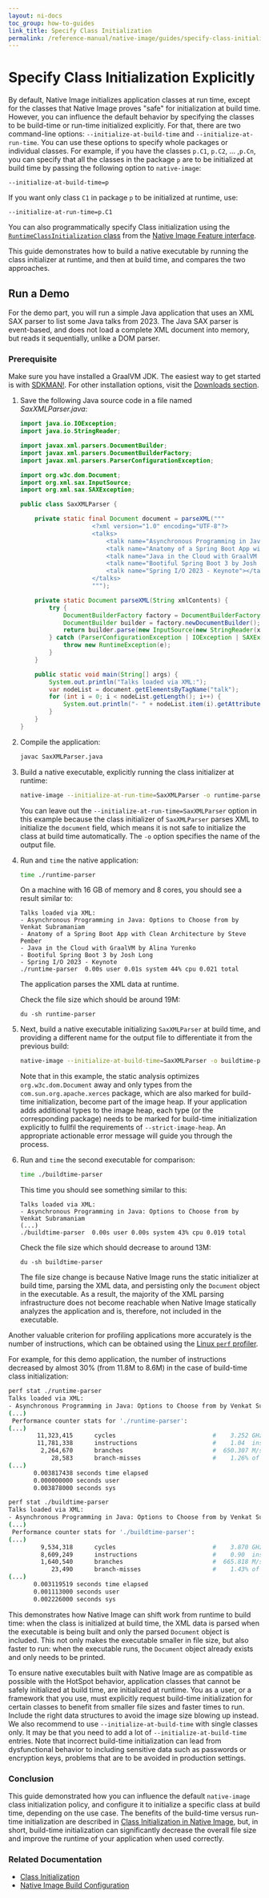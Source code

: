 ```yaml
---
layout: ni-docs
toc_group: how-to-guides
link_title: Specify Class Initialization
permalink: /reference-manual/native-image/guides/specify-class-initialization/
---
```


# Specify Class Initialization Explicitly

By default, Native Image initializes application classes at run time, except for the classes that Native Image proves "safe" for initialization at build time. 
However, you can influence the default behavior by specifying the classes to be build-time or run-time initialized explicitly.
For that, there are two command-line options: `--initialize-at-build-time` and `--initialize-at-run-time`.
You can use these options to specify whole packages or individual classes.
For example, if you have the classes `p.C1`, `p.C2`, … ,`p.Cn`, you can specify that all the classes in the package `p` are to be initialized at build time by passing the following option to `native-image`:
```shell
--initialize-at-build-time=p
```
If you want only class `C1` in package `p` to be initialized at runtime, use:
```shell
--initialize-at-run-time=p.C1
```

You can also programmatically specify Class initialization using the [`RuntimeClassInitialization` class](https://github.com/oracle/graal/blob/master/sdk/src/org.graalvm.nativeimage/src/org/graalvm/nativeimage/hosted/RuntimeClassInitialization.java) from the [Native Image Feature interface](https://github.com/oracle/graal/blob/master/sdk/src/org.graalvm.nativeimage/src/org/graalvm/nativeimage/hosted/Feature.java).

This guide demonstrates how to build a native executable by running the class initializer at runtime, and then at build time, and compares the two approaches. 

## Run a Demo

For the demo part, you will run a simple Java application that uses an XML SAX parser to list some Java talks from 2023. 
The Java SAX parser is event-based, and does not load a complete XML document into memory, but reads it sequentially, unlike a DOM parser.

### Prerequisite 
Make sure you have installed a GraalVM JDK.
The easiest way to get started is with [SDKMAN!](https://sdkman.io/jdks#graal).
For other installation options, visit the [Downloads section](https://www.graalvm.org/downloads/).

1. Save the following Java source code in a file named _SaxXMLParser.java_:
    ```java
    import java.io.IOException;
    import java.io.StringReader;

    import javax.xml.parsers.DocumentBuilder;
    import javax.xml.parsers.DocumentBuilderFactory;
    import javax.xml.parsers.ParserConfigurationException;

    import org.w3c.dom.Document;
    import org.xml.sax.InputSource;
    import org.xml.sax.SAXException;

    public class SaxXMLParser {

        private static final Document document = parseXML("""
                        <?xml version="1.0" encoding="UTF-8"?>
                        <talks>
                            <talk name="Asynchronous Programming in Java: Options to Choose from by Venkat Subramaniam"></talk>
                            <talk name="Anatomy of a Spring Boot App with Clean Architecture by Steve Pember"></talk>
                            <talk name="Java in the Cloud with GraalVM by Alina Yurenko"></talk>
                            <talk name="Bootiful Spring Boot 3 by Josh Long"></talk>
                            <talk name="Spring I/O 2023 - Keynote"></talk>
                        </talks>
                        """);

        private static Document parseXML(String xmlContents) {
            try {
                DocumentBuilderFactory factory = DocumentBuilderFactory.newInstance();
                DocumentBuilder builder = factory.newDocumentBuilder();
                return builder.parse(new InputSource(new StringReader(xmlContents)));
            } catch (ParserConfigurationException | IOException | SAXException e) {
                throw new RuntimeException(e);
            }
        }

        public static void main(String[] args) {
            System.out.println("Talks loaded via XML:");
            var nodeList = document.getElementsByTagName("talk");
            for (int i = 0; i < nodeList.getLength(); i++) {
                System.out.println("- " + nodeList.item(i).getAttributes().getNamedItem("name").getTextContent());
            }
        }
    }
    ```

2. Compile the application:
    ```bash
    javac SaxXMLParser.java
    ```
  
3. Build a native executable, explicitly running the class initializer at runtime:
    ```bash
    native-image --initialize-at-run-time=SaxXMLParser -o runtime-parser SaxXMLParser
    ```
    You can leave out the `--initialize-at-run-time=SaxXMLParser` option in this example because the class initializer of `SaxXMLParser` parses XML to initialize the `document` field, which means it is not safe to initialize the class at build time automatically.
    The `-o` option specifies the name of the output file. 

4. Run and `time` the native application:
    ```bash
    time ./runtime-parser
    ```
    On a machine with 16 GB of memory and 8 cores, you should see a result similar to:
    ```
    Talks loaded via XML:
    - Asynchronous Programming in Java: Options to Choose from by Venkat Subramaniam
    - Anatomy of a Spring Boot App with Clean Architecture by Steve Pember
    - Java in the Cloud with GraalVM by Alina Yurenko
    - Bootiful Spring Boot 3 by Josh Long
    - Spring I/O 2023 - Keynote
    ./runtime-parser  0.00s user 0.01s system 44% cpu 0.021 total
    ```
    The application parses the XML data at runtime.

    Check the file size which should be around 19M:
    ```
    du -sh runtime-parser
    ```

5.  Next, build a native executable initializing `SaxXMLParser` at build time, and providing a different name for the output file to differentiate it from the previous build:
    ```bash
    native-image --initialize-at-build-time=SaxXMLParser -o buildtime-parser SaxXMLParser
    ```

    Note that in this example, the static analysis optimizes `org.w3c.dom.Document` away and only types from the `com.sun.org.apache.xerces` package, which are also marked for build-time initialization, become part of the image heap. 
    If your application adds additional types to the image heap, each type (or the corresponding package) needs to be marked for build-time initialization explicitly to fullfil the requirements of `--strict-image-heap`. 
    An appropriate actionable error message will guide you through the process.

6. Run and `time` the second executable for comparison:
    ```bash
    time ./buildtime-parser
    ```
    This time you should see something similar to this:
    ```
    Talks loaded via XML:
    - Asynchronous Programming in Java: Options to Choose from by Venkat Subramaniam
    (...)
    ./buildtime-parser  0.00s user 0.00s system 43% cpu 0.019 total
    ```
    Check the file size which should decrease to around 13M:
    ```
    du -sh buildtime-parser
    ```
    The file size change is because Native Image runs the static initializer at build time, parsing the XML data, and persisting only the `Document` object in the executable.
    As a result, the majority of the XML parsing infrastructure does not become reachable when Native Image statically analyzes the application and is, therefore, not included in the executable.

Another valuable criterion for profiling applications more accurately is the number of instructions, which can be obtained using the [Linux `perf` profiler](../PerfProfiling.md).

For example, for this demo application, the number of instructions decreased by almost 30% (from 11.8M to 8.6M) in the case of build-time class initialization:
```bash
perf stat ./runtime-parser 
Talks loaded via XML:
- Asynchronous Programming in Java: Options to Choose from by Venkat Subramaniam
(...)
 Performance counter stats for './runtime-parser':
(...)                   
        11,323,415      cycles                           #    3.252 GHz                       
        11,781,338      instructions                     #    1.04  insn per cycle            
         2,264,670      branches                         #  650.307 M/sec                     
            28,583      branch-misses                    #    1.26% of all branches           
(...)   
       0.003817438 seconds time elapsed
       0.000000000 seconds user
       0.003878000 seconds sys 
```
```bash
perf stat ./buildtime-parser 
Talks loaded via XML:
- Asynchronous Programming in Java: Options to Choose from by Venkat Subramaniam
(...)
 Performance counter stats for './buildtime-parser':
(...)                    
         9,534,318      cycles                           #    3.870 GHz                       
         8,609,249      instructions                     #    0.90  insn per cycle            
         1,640,540      branches                         #  665.818 M/sec                     
            23,490      branch-misses                    #    1.43% of all branches           
(...)
       0.003119519 seconds time elapsed
       0.001113000 seconds user
       0.002226000 seconds sys 
```

This demonstrates how Native Image can shift work from runtime to build time: when the class is initialized at build time, the XML data is parsed when the executable is being built and only the parsed `Document` object is included.
This not only makes the executable smaller in file size, but also faster to run: when the executable runs, the `Document` object already exists and only needs to be printed.

To ensure native executables built with Native Image are as compatible as possible with the HotSpot behavior, application classes that cannot be safely initialized at build time, are initialized at runtime.
You as a user, or a framework that you use, must explicitly request build-time initialization for certain classes to benefit from smaller file sizes and faster times to run.
Include the right data structures to avoid the image size blowing up instead.
We also recommend to use `--initialize-at-build-time` with single classes only. 
It may be that you need to add a lot of `--initialize-at-build-time` entries. 
Note that incorrect build-time initialization can lead from dysfunctional behavior to including sensitive data such as passwords or encryption keys, problems that are to be avoided in production settings.

### Conclusion

This guide demonstrated how you can influence the default `native-image` class initialization policy, and configure it to initialize a specific class at build time, depending on the use case. 
The benefits of the build-time versus run-time initialization are described in [Class Initialization in Native Image](../ClassInitialization.md), but, in short, build-time initialization can significantly decrease the overall file size and improve the runtime of your application when used correctly.

### Related Documentation

* [Class Initialization](../ClassInitialization.md)
* [Native Image Build Configuration](../BuildConfiguration.md)